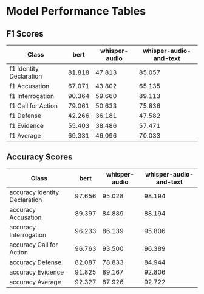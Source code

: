 # Model Performance Tables

## F1 Scores
|                   Class |  bert | whisper-audio | whisper-audio-and-text |
|-------------------------|-------|---------------|------------------------|
| f1 Identity Declaration | 81.818 |        47.813 |                 85.057 |
| f1 Accusation           | 67.071 |        43.802 |                 65.135 |
| f1 Interrogation        | 90.364 |        59.660 |                 89.113 |
| f1 Call for Action      | 79.061 |        50.633 |                 75.836 |
| f1 Defense              | 42.266 |        36.181 |                 47.582 |
| f1 Evidence             | 55.403 |        38.486 |                 57.471 |
| f1 Average              | 69.331 |        46.096 |                 70.033 |

## Accuracy Scores
|                         Class |  bert | whisper-audio | whisper-audio-and-text |
|-------------------------------|-------|---------------|------------------------|
| accuracy Identity Declaration | 97.656 |        95.028 |                 98.194 |
| accuracy Accusation           | 89.397 |        84.889 |                 88.194 |
| accuracy Interrogation        | 96.233 |        86.139 |                 95.806 |
| accuracy Call for Action      | 96.763 |        93.500 |                 96.389 |
| accuracy Defense              | 82.087 |        78.833 |                 84.944 |
| accuracy Evidence             | 91.825 |        89.167 |                 92.806 |
| accuracy Average              | 92.327 |        87.926 |                 92.722 |
